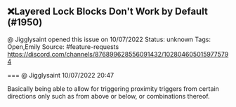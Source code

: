 ## ❌Layered Lock Blocks Don't Work by Default (#1950)
@ Jigglysaint opened this issue on 10/07/2022
Status: unknown
Tags: Open,Emily
Source: #feature-requests https://discord.com/channels/876899628556091432/1028046050159775794


=== @ Jigglysaint 10/07/2022 20:47

Basically being able to allow for triggering proximity triggers from certain directions only such as from above or below, or combinations thereof.
